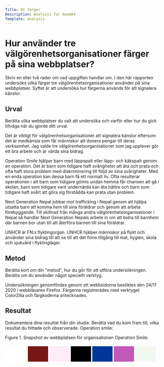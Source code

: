 ```yaml
---
Title: 01 färger
Description: Analysis for kmom04
Template: analysis
---
```




Hur använder tre välgörenhetsorganisationer färger på sina webbplatser?
=======================

Skriv en eller två rader om vad uppgiften handlar om.
I den här rapporten undersöks vilka färger tre välgörenhetsorganisationer använder på sina webbplatser. Syftet är att undersöka hur färgerna används för att signalera känslor.

Urval
-----------------------

Berätta vilka webbplatser du valt att undersöka och varför eller hur du gick tillväga när du gjorde ditt urval.

Det är viktigt för välgörenhetsorganisationer att signalera känslor eftersom det är medkänsla som får människor att donera pengar till deras verksamhet. Jag valde tre välgörenhetsorganisationer som jag upplever gör ett bra arbete och är värda sina bidrag.

Operation Smile hjälper barn med läppspalt eller läpp- och käkspalt genom en operation. Det är barn som tidigare haft svårigheter att äta och prata och ofta haft stora problem med diskriminering till följd av sina svårigheter. Med en enda operation kan dessa barn få ett normalt liv. Ofta resulterar operationen i att barn som tidigare gömts undan hemma får chansen att gå i skolan, barn som tidigare varit undernärda kan äta bättre och barn som tidigare haft svårt att göra sig förstådda kan prata utan problem.

Next Generation Nepal jobbar mot trafficking i Nepal genom att hjälpa utsatta barn att komma hem till sina föräldrar och genom att arbeta förebyggande. Till skillnad från många andra välgörenhetsorganisationer i Nepal så handlar Next Generation Nepals arbete in om att bidra till barnhem där barnen bor utan till att återföra barnen till sina föräldrar.

UNHCR är FN:s flyktingorgan. UNHCR hjälper människor på flykt och använder sina bidrag till att se till att det finns tillgång till mat, hygien, skola och sjukvård i flyktingläger.  


Metod
-----------------------

Berätta kort om din "metod", hur du gör för att utföra undersökningen. Berätta om du använder något speciellt verktyg.

Undersökningen genomfördes genom att webbsidorna besöktes den 24/11 2020 i webbläsaren Firefox. Färgerna registrerades med verktyget ColorZilla och färgkoderna antecknades.  

Resultat
-----------------------

Dokumentera dina resultat från din studie. Berätta vad du kom fram till, vilka resultat du hittade och observerade.
Operation smile:



Figure 1. Snapshot av webbplatsen för organisationen Operation Smile.


<table style="border-spacing: 4px; border-collapse: separate">
<tr>
<td style="height: 50px; width: 50px; background-color: #FFFFFF">
<td style="height: 50px; width: 50px; background-color: #761715">
<td style="height: 50px; width: 50px; background-color: #FFEBFA">
<td style="height: 50px; width: 50px; background-color: #000000">
<td style="height: 50px; width: 50px; background-color: #003798">
<td style="height: 50px; width: 50px; background-color: #C159B8">
<td style="height: 50px; width: 50px; background-color: #F0F8F0">
</tr>
</table>
